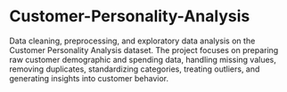 # Customer-Personality-Analysis
Data cleaning, preprocessing, and exploratory data analysis on the Customer Personality Analysis dataset. The project focuses on preparing raw customer demographic and spending data, handling missing values, removing duplicates, standardizing categories, treating outliers, and generating insights into customer behavior.
